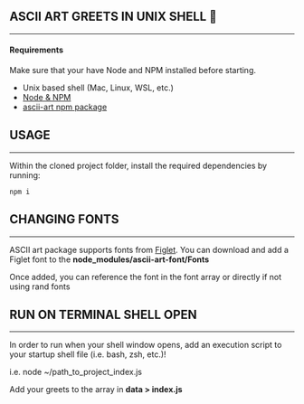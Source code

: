 ## ASCII ART GREETS IN UNIX SHELL :star_struck:
------------------------------

#### Requirements

Make sure that your have Node and NPM installed before starting.

* Unix based shell (Mac, Linux, WSL, etc.)
* [Node & NPM](https://docs.npmjs.com/downloading-and-installing-node-js-and-npm)
* [ascii-art npm package](https://npm.io/package/ascii-art)


## USAGE
--------

Within the cloned project folder, install the required dependencies by running:

    npm i

## CHANGING FONTS
-----------------

ASCII art package supports fonts from [Figlet](https://www.figlet.org/).
You can download and add a Figlet font to the **node_modules/ascii-art-font/Fonts**

Once added, you can reference the font in the font array 
or directly if not using rand fonts

## RUN ON TERMINAL SHELL OPEN
-----------------

In order to run when your shell window opens,
add an execution script to your startup shell file (i.e. bash, zsh, etc.)!

i.e. node ~/path_to_project_index.js

Add your greets to the array in **data > index.js**